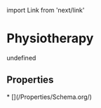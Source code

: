 import Link from 'next/link'
# Physiotherapy

undefined

## Properties

<Grid>
* [](/Properties/Schema.org/)

</Grid>


